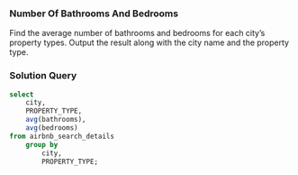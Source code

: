 ### Number Of Bathrooms And Bedrooms

Find the average number of bathrooms and bedrooms for each city’s property types. Output the result along with the city name and the property type.


### Solution Query




```sql
select 
    city,
    PROPERTY_TYPE,
    avg(bathrooms),
    avg(bedrooms) 
from airbnb_search_details
	group by 
		city,
		PROPERTY_TYPE;
```

